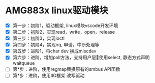 # AMG883x linux驱动模块

- [x] 第一步：初阶1，驱动框架, linux模块vscode开发环境
- [x] 第二步：初阶2，实现read，write，open，release
- [x] 第三步：初阶3，实现ioctl
- [x] 第四步：初阶4，实现irq, 申请，中断处理等
- [x] 第五步：进阶1，将char dev 换成miscdev
- [x] 第六步：进阶，增加poll方法，支持用户层使用select, 静态方式声明waitqueue
- [ ] 第*步：进阶，使用regmap替换原有的smbus API函数
- [ ] 第*步：进阶，使用IIO框架 改写驱动
